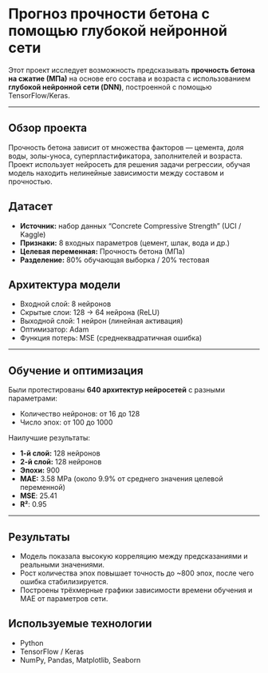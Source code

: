 # Прогноз прочности бетона с помощью глубокой нейронной сети

Этот проект исследует возможность предсказывать **прочность бетона на сжатие (МПа)** на основе его состава и возраста с использованием **глубокой нейронной сети (DNN)**, построенной с помощью TensorFlow/Keras.

---

## Обзор проекта
Прочность бетона зависит от множества факторов — цемента, доля воды, золы-уноса, суперпластификатора, заполнителей и возраста.  
Проект использует нейросеть для решения задачи регрессии, обучая модель находить нелинейные зависимости между составом и прочностью.


## Датасет
- **Источник:** набор данных “Concrete Compressive Strength” (UCI / Kaggle)  
- **Признаки:** 8 входных параметров (цемент, шлак, вода и др.)  
- **Целевая переменная:** Прочность бетона (МПа)  
- **Разделение:** 80% обучающая выборка / 20% тестовая  


## Архитектура модели
- Входной слой: 8 нейронов  
- Скрытые слои: 128 → 64 нейрона (ReLU)  
- Выходной слой: 1 нейрон (линейная активация)  
- Оптимизатор: Adam  
- Функция потерь: MSE (среднеквадратичная ошибка)  

---

## Обучение и оптимизация
Были протестированы **640 архитектур нейросетей** с разными параметрами:
- Количество нейронов: от 16 до 128  
- Число эпох: от 100 до 1000  

Наилучшие результаты:
- **1-й слой:** 128 нейронов  
- **2-й слой:** 128 нейронов  
- **Эпохи:** 900  
- **MAE:** 3.58 MPa (около 9.9% от среднего значения целевой переменной)  
- **MSE**: 25.41  
- **R²**: 0.95


---

## Результаты
- Модель показала высокую корреляцию между предсказаниями и реальными значениями.  
- Рост количества эпох повышает точность до ~800 эпох, после чего ошибка стабилизируется.  
- Построены трёхмерные графики зависимости времени обучения и MAE от параметров сети.


## Используемые технологии
- Python  
- TensorFlow / Keras  
- NumPy, Pandas, Matplotlib, Seaborn  

